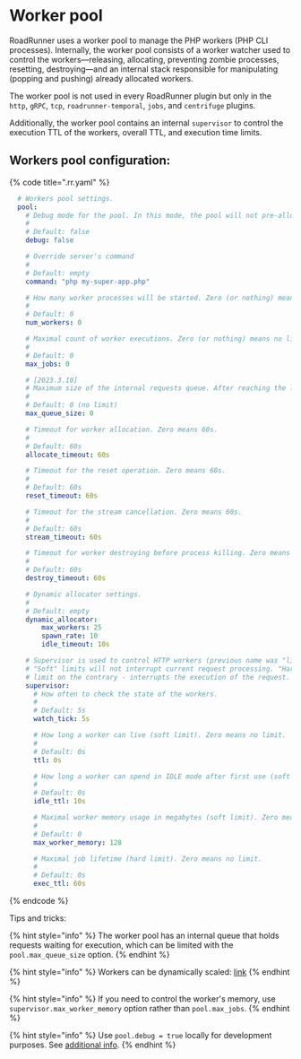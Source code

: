 # Worker pool

RoadRunner uses a worker pool to manage the PHP workers (PHP CLI processes). Internally, the worker pool consists of a worker watcher used to control the workers—releasing, allocating, preventing zombie processes, resetting, destroying—and an internal stack responsible for manipulating (popping and pushing) already allocated workers.

The worker pool is not used in every RoadRunner plugin but only in the `http`, `gRPC`, `tcp`, `roadrunner-temporal`, `jobs`, and `centrifuge` plugins.

Additionally, the worker pool contains an internal `supervisor` to control the execution TTL of the workers, overall TTL, and execution time limits.

## Workers pool configuration:

{% code title=".rr.yaml" %}

```yaml
  # Workers pool settings.
  pool:
    # Debug mode for the pool. In this mode, the pool will not pre-allocate the worker. A worker (only 1; num_workers ignored) will be allocated right after a request arrives.
    #
    # Default: false
    debug: false

    # Override server's command
    #
    # Default: empty
    command: "php my-super-app.php"

    # How many worker processes will be started. Zero (or nothing) means the number of logical CPUs.
    #
    # Default: 0
    num_workers: 0

    # Maximal count of worker executions. Zero (or nothing) means no limit.
    #
    # Default: 0
    max_jobs: 0

    # [2023.3.10]
    # Maximum size of the internal requests queue. After reaching the limit, all additional requests would be rejected with error.
    #
    # Default: 0 (no limit)
    max_queue_size: 0

    # Timeout for worker allocation. Zero means 60s.
    #
    # Default: 60s
    allocate_timeout: 60s

    # Timeout for the reset operation. Zero means 60s.
    #
    # Default: 60s
    reset_timeout: 60s

    # Timeout for the stream cancellation. Zero means 60s.
    #
    # Default: 60s
    stream_timeout: 60s

    # Timeout for worker destroying before process killing. Zero means 60s.
    #
    # Default: 60s
    destroy_timeout: 60s

    # Dynamic allocator settings.
    #
    # Default: empty
    dynamic_allocator:
        max_workers: 25
        spawn_rate: 10
        idle_timeout: 10s

    # Supervisor is used to control HTTP workers (previous name was "limit", video: https://www.youtube.com/watch?v=NdrlZhyFqyQ).
    # "Soft" limits will not interrupt current request processing. "Hard"
    # limit on the contrary - interrupts the execution of the request.
    supervisor:
      # How often to check the state of the workers.
      #
      # Default: 5s
      watch_tick: 5s

      # How long a worker can live (soft limit). Zero means no limit.
      #
      # Default: 0s
      ttl: 0s

      # How long a worker can spend in IDLE mode after first use (soft limit). Zero means no limit.
      #
      # Default: 0s
      idle_ttl: 10s

      # Maximal worker memory usage in megabytes (soft limit). Zero means no limit.
      #
      # Default: 0
      max_worker_memory: 128

      # Maximal job lifetime (hard limit). Zero means no limit.
      #
      # Default: 0s
      exec_ttl: 60s
```

{% endcode %}

Tips and tricks:

{% hint style="info" %}
The worker pool has an internal queue that holds requests waiting for execution, which can be limited with the `pool.max_queue_size` option.
{% endhint %}

{% hint style="info" %}
Workers can be dynamically scaled: [link](auto-scaling.md)
{% endhint %}

{% hint style="info" %}
If you need to control the worker's memory, use `supervisor.max_worker_memory` option rather than `pool.max_jobs`.
{% endhint %}

{% hint style="info" %}
Use `pool.debug = true` locally for development purposes. See [additional info](developer.md).
{% endhint %}
